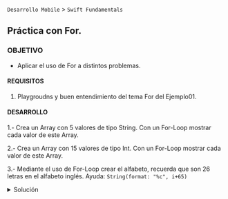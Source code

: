  

`Desarrollo Mobile` > `Swift Fundamentals`

	
## Práctica con For.

### OBJETIVO 

- Aplicar el uso de For a distintos problemas.

#### REQUISITOS 

1. Playgroudns y buen entendimiento del tema For del Ejemplo01.

#### DESARROLLO

1.- Crea un Array con 5 valores de tipo String. Con un For-Loop mostrar cada valor de este Array.

2.- Crea un Array con 15 valores de tipo Int. Con un For-Loop mostrar cada valor de este Array.

3.- Mediante el uso de For-Loop crear el alfabeto, recuerda que son 26 letras en el alfabeto inglés.
Ayuda: `String(format: "%c", i+65)`


<details>
        <summary>Solución</summary>
<p> Respueta 1. </p>

	let array = ["a","b","c","d","e"]
	for i in array {
  		print(i)
	}

<p> Respueta 2. </p>

	let arrayInts = [1,2,3,4,5,6,7,8,9,10,11,12,13,14,15]
	for i in arrayInts {
		print(i)
	}

<p> Respuesta 3. </p>

	for i in 0..<26 {
		let string = String(format: "%c", i+65)
		print(string)
	}
</details>

